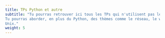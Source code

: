 ```yaml
---
title: TPs Python et autre
subtitle: "Tu pourras retrouver ici tous les TPs qui n'utilisent pas le micro:bit.
Tu pourras aborder, en plus du Python, des thèmes comme le réseau, le web ou bien
Unix."
weight: 5
---
```

